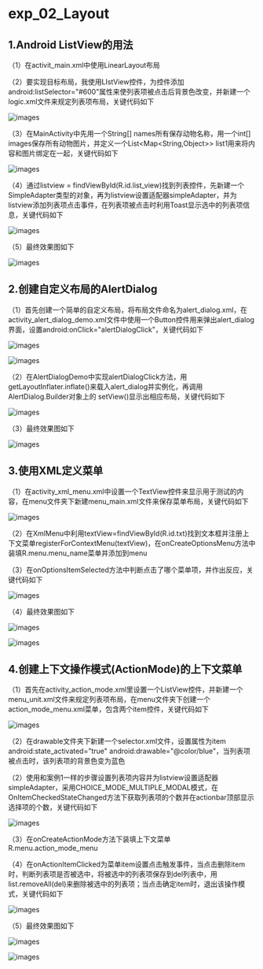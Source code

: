 # exp_02_Layout
## 1.Android ListView的用法
（1）在activit_main.xml中使用LinearLayout布局

（2）要实现目标布局，我使用LIstView控件，为控件添加android:listSelector="#600"属性来使列表项被点击后背景色改变，并新建一个logic.xml文件来规定列表项布局，关键代码如下

![images](https://github.com/Yechuizz/exp_03/blob/main/pictures/code1.png)

（3）在MainActivity中先用一个String[] names所有保存动物名称，用一个int[] images保存所有动物图片，并定义一个List<Map<String,Object>> list1用来将内容和图片绑定在一起，关键代码如下

![images](https://github.com/Yechuizz/exp_03/blob/main/pictures/code2.png)

（4）通过listview = findViewById(R.id.list_view)找到列表控件，先新建一个SimpleAdapter类型的对象，再为listview设置适配器simpleAdapter，并为listview添加列表项点击事件，在列表项被点击时利用Toast显示选中的列表项信息，关键代码如下

![images](https://github.com/Yechuizz/exp_03/blob/main/pictures/code3.png)

（5）最终效果图如下

![images](https://github.com/Yechuizz/exp_03/blob/main/pictures/exp1.png)

## 2.创建自定义布局的AlertDialog
（1）首先创建一个简单的自定义布局，将布局文件命名为alert_dialog.xml，在activity_alert_dialog_demo.xml文件中使用一个Button控件用来弹出alert_dialog界面，设置android:onClick="alertDialogClick"，关键代码如下

![images](https://github.com/Yechuizz/exp_03/blob/main/pictures/code4.png)

![images](https://github.com/Yechuizz/exp_03/blob/main/pictures/code5.png)

（2）在AlertDialogDemo中实现alertDialogClick方法，用getLayoutInflater.inflate()来载入alert_dialog并实例化，再调用AlertDialog.Builder对象上的 setView()显示出相应布局，关键代码如下

![images](https://github.com/Yechuizz/exp_03/blob/main/pictures/code6.png)

（3）最终效果图如下

![images](https://github.com/Yechuizz/exp_03/blob/main/pictures/exp2.png)

## 3.使用XML定义菜单
（1）在activity_xml_menu.xml中设置一个TextView控件来显示用于测试的内容，在menu文件夹下新建menu_main.xml文件来保存菜单布局，关键代码如下

![images](https://github.com/Yechuizz/exp_03/blob/main/pictures/code7.png)

（2）在XmlMenu中利用textView=findViewById(R.id.txt)找到文本框并注册上下文菜单registerForContextMenu(textView)，在onCreateOptionsMenu方法中装填R.menu.menu_name菜单并添加到menu

（3）在onOptionsItemSelected方法中判断点击了哪个菜单项，并作出反应，关键代码如下

![images](https://github.com/Yechuizz/exp_03/blob/main/pictures/code8.png)

（4）最终效果图如下

![images](https://github.com/Yechuizz/exp_03/blob/main/pictures/exp3-1.png)

![images](https://github.com/Yechuizz/exp_03/blob/main/pictures/exp3-2.png)

## 4.创建上下文操作模式(ActionMode)的上下文菜单

（1）首先在activity_action_mode.xml里设置一个ListView控件，并新建一个menu_unit.xml文件来规定列表项布局，在menu文件夹下创建一个action_mode_menu.xml菜单，包含两个item控件，关键代码如下

![images](https://github.com/Yechuizz/exp_03/blob/main/pictures/code9.png)

（2）在drawable文件夹下新建一个selector.xml文件，设置属性为item android:state_activated="true" android:drawable="@color/blue"，当列表项被点击时，该列表项的背景色变为蓝色

（2）使用和案例1一样的步骤设置列表项内容并为listview设置适配器simpleAdapter，采用CHOICE_MODE_MULTIPLE_MODAL模式，在OnItemCheckedStateChanged方法下获取列表项的个数并在actionbar顶部显示选择项的个数，关键代码如下

![images](https://github.com/Yechuizz/exp_03/blob/main/pictures/code10.png)

（3）在onCreateActionMode方法下装填上下文菜单R.menu.action_mode_menu

（4）在onActionItemClicked为菜单item设置点击触发事件，当点击删除item时，判断列表项是否被选中，将被选中的列表项保存到del列表中，用list.removeAll(del)来删除被选中的列表项；当点击确定item时，退出该操作模式，关键代码如下

![images](https://github.com/Yechuizz/exp_03/blob/main/pictures/code11.png)

（5）最终效果图如下

![images](https://github.com/Yechuizz/exp_03/blob/main/pictures/exp4-1.png)

![images](https://github.com/Yechuizz/exp_03/blob/main/pictures/exp4-2.png)
